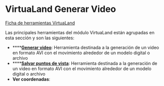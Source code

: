 # VirtuaLand Generar Video

[ Ficha de herramientas VirtuaLand](./)

Las principales herramientas del módulo VirtuaLand están agrupadas en esta sección y son las siguientes:

* \*\*\*\*[**Generar video**](../../untitled-289/generar-video.md): Herramienta destinada a la generación de un video en formato AVI con el movimiento alrededor de un modelo digital o archivo
* \*\*\*\*[**Salvar puntos de vista**](../../untitled-289/salvar-puntos-de-vista.md): Herramienta destinada a la generación de un video en formato AVI con el movimiento alrededor de un modelo digital o archivo
* **Ver coordenadas**:

